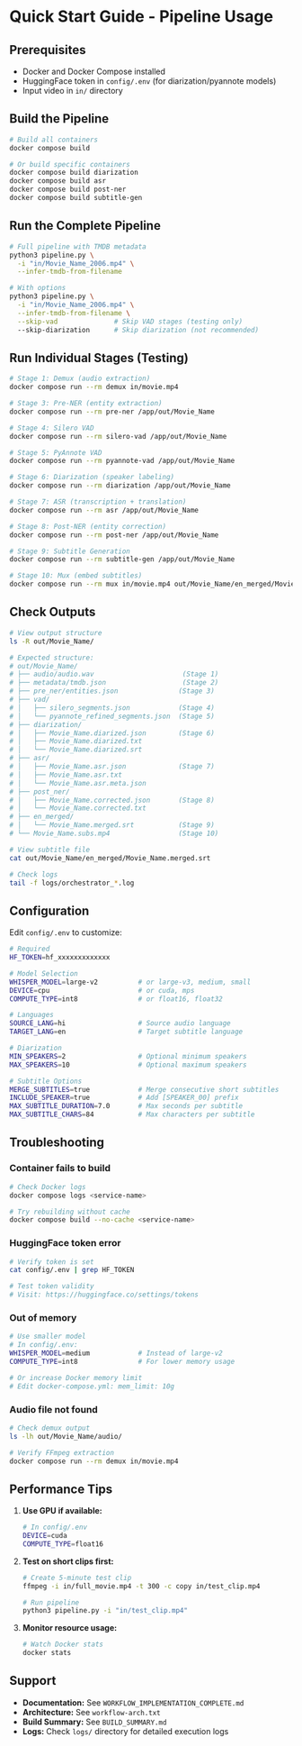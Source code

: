 # Quick Start Guide - Pipeline Usage

## Prerequisites
- Docker and Docker Compose installed
- HuggingFace token in `config/.env` (for diarization/pyannote models)
- Input video in `in/` directory

## Build the Pipeline

```bash
# Build all containers
docker compose build

# Or build specific containers
docker compose build diarization
docker compose build asr
docker compose build post-ner
docker compose build subtitle-gen
```

## Run the Complete Pipeline

```bash
# Full pipeline with TMDB metadata
python3 pipeline.py \
  -i "in/Movie_Name_2006.mp4" \
  --infer-tmdb-from-filename

# With options
python3 pipeline.py \
  -i "in/Movie_Name_2006.mp4" \
  --infer-tmdb-from-filename \
  --skip-vad              # Skip VAD stages (testing only)
  --skip-diarization      # Skip diarization (not recommended)
```

## Run Individual Stages (Testing)

```bash
# Stage 1: Demux (audio extraction)
docker compose run --rm demux in/movie.mp4

# Stage 3: Pre-NER (entity extraction)
docker compose run --rm pre-ner /app/out/Movie_Name

# Stage 4: Silero VAD
docker compose run --rm silero-vad /app/out/Movie_Name

# Stage 5: PyAnnote VAD
docker compose run --rm pyannote-vad /app/out/Movie_Name

# Stage 6: Diarization (speaker labeling)
docker compose run --rm diarization /app/out/Movie_Name

# Stage 7: ASR (transcription + translation)
docker compose run --rm asr /app/out/Movie_Name

# Stage 8: Post-NER (entity correction)
docker compose run --rm post-ner /app/out/Movie_Name

# Stage 9: Subtitle Generation
docker compose run --rm subtitle-gen /app/out/Movie_Name

# Stage 10: Mux (embed subtitles)
docker compose run --rm mux in/movie.mp4 out/Movie_Name/en_merged/Movie_Name.merged.srt out/Movie_Name/Movie_Name.subs.mp4
```

## Check Outputs

```bash
# View output structure
ls -R out/Movie_Name/

# Expected structure:
# out/Movie_Name/
# ├── audio/audio.wav                      (Stage 1)
# ├── metadata/tmdb.json                   (Stage 2)
# ├── pre_ner/entities.json               (Stage 3)
# ├── vad/
# │   ├── silero_segments.json            (Stage 4)
# │   └── pyannote_refined_segments.json  (Stage 5)
# ├── diarization/
# │   ├── Movie_Name.diarized.json        (Stage 6)
# │   ├── Movie_Name.diarized.txt
# │   └── Movie_Name.diarized.srt
# ├── asr/
# │   ├── Movie_Name.asr.json             (Stage 7)
# │   ├── Movie_Name.asr.txt
# │   └── Movie_Name.asr.meta.json
# ├── post_ner/
# │   ├── Movie_Name.corrected.json       (Stage 8)
# │   └── Movie_Name.corrected.txt
# ├── en_merged/
# │   └── Movie_Name.merged.srt           (Stage 9)
# └── Movie_Name.subs.mp4                 (Stage 10)

# View subtitle file
cat out/Movie_Name/en_merged/Movie_Name.merged.srt

# Check logs
tail -f logs/orchestrator_*.log
```

## Configuration

Edit `config/.env` to customize:

```bash
# Required
HF_TOKEN=hf_xxxxxxxxxxxxx

# Model Selection
WHISPER_MODEL=large-v2          # or large-v3, medium, small
DEVICE=cpu                      # or cuda, mps
COMPUTE_TYPE=int8               # or float16, float32

# Languages
SOURCE_LANG=hi                  # Source audio language
TARGET_LANG=en                  # Target subtitle language

# Diarization
MIN_SPEAKERS=2                  # Optional minimum speakers
MAX_SPEAKERS=10                 # Optional maximum speakers

# Subtitle Options
MERGE_SUBTITLES=true            # Merge consecutive short subtitles
INCLUDE_SPEAKER=true            # Add [SPEAKER_00] prefix
MAX_SUBTITLE_DURATION=7.0       # Max seconds per subtitle
MAX_SUBTITLE_CHARS=84           # Max characters per subtitle
```

## Troubleshooting

### Container fails to build
```bash
# Check Docker logs
docker compose logs <service-name>

# Try rebuilding without cache
docker compose build --no-cache <service-name>
```

### HuggingFace token error
```bash
# Verify token is set
cat config/.env | grep HF_TOKEN

# Test token validity
# Visit: https://huggingface.co/settings/tokens
```

### Out of memory
```bash
# Use smaller model
# In config/.env:
WHISPER_MODEL=medium            # Instead of large-v2
COMPUTE_TYPE=int8               # For lower memory usage

# Or increase Docker memory limit
# Edit docker-compose.yml: mem_limit: 10g
```

### Audio file not found
```bash
# Check demux output
ls -lh out/Movie_Name/audio/

# Verify FFmpeg extraction
docker compose run --rm demux in/movie.mp4
```

## Performance Tips

1. **Use GPU if available:**
   ```bash
   # In config/.env
   DEVICE=cuda
   COMPUTE_TYPE=float16
   ```

2. **Test on short clips first:**
   ```bash
   # Create 5-minute test clip
   ffmpeg -i in/full_movie.mp4 -t 300 -c copy in/test_clip.mp4
   
   # Run pipeline
   python3 pipeline.py -i "in/test_clip.mp4"
   ```

3. **Monitor resource usage:**
   ```bash
   # Watch Docker stats
   docker stats
   ```

## Support

- **Documentation:** See `WORKFLOW_IMPLEMENTATION_COMPLETE.md`
- **Architecture:** See `workflow-arch.txt`
- **Build Summary:** See `BUILD_SUMMARY.md`
- **Logs:** Check `logs/` directory for detailed execution logs
